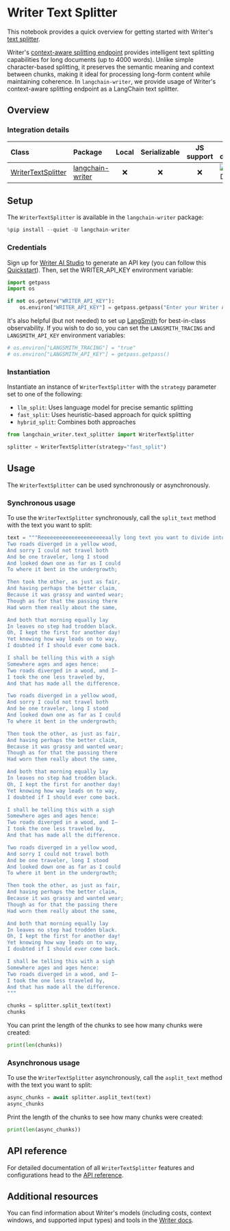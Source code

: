 # Writer Text Splitter

This notebook provides a quick overview for getting started with Writer's [text splitter](/oss/concepts/text_splitters/).

Writer's [context-aware splitting endpoint](https://dev.writer.com/api-guides/tools#context-aware-text-splitting) provides intelligent text splitting capabilities for long documents (up to 4000 words). Unlike simple character-based splitting, it preserves the semantic meaning and context between chunks, making it ideal for processing long-form content while maintaining coherence. In `langchain-writer`, we provide usage of Writer's context-aware splitting endpoint as a LangChain text splitter.

## Overview

### Integration details
| Class                                                                                                                                    | Package          | Local | Serializable | JS support |                                        Package downloads                                         |                                        Package latest                                         |
|:-----------------------------------------------------------------------------------------------------------------------------------------|:-----------------| :---: | :---: |:----------:|:------------------------------------------------------------------------------------------------:|:---------------------------------------------------------------------------------------------:|
| [WriterTextSplitter](https://github.com/writer/langchain-writer/blob/main/langchain_writer/text_splitter.py#L11) | [langchain-writer](https://pypi.org/project/langchain-writer/) |      ❌       |                                       ❌                                       | ❌ | ![PyPI - Downloads](https://img.shields.io/pypi/dm/langchain-writer?style=flat-square&label=%20) | ![PyPI - Version](https://img.shields.io/pypi/v/langchain-writer?style=flat-square&label=%20) |

## Setup

The `WriterTextSplitter` is available in the `langchain-writer` package:


```python
%pip install --quiet -U langchain-writer
```

### Credentials

Sign up for [Writer AI Studio](https://app.writer.com/aistudio/signup?utm_campaign=devrel) to generate an API key (you can follow this [Quickstart](https://dev.writer.com/api-guides/quickstart)). Then, set the WRITER_API_KEY environment variable:


```python
import getpass
import os

if not os.getenv("WRITER_API_KEY"):
    os.environ["WRITER_API_KEY"] = getpass.getpass("Enter your Writer API key: ")
```

It's also helpful (but not needed) to set up [LangSmith](https://smith.langchain.com/) for best-in-class observability. If you wish to do so, you can set the `LANGSMITH_TRACING` and `LANGSMITH_API_KEY` environment variables:


```python
# os.environ["LANGSMITH_TRACING"] = "true"
# os.environ["LANGSMITH_API_KEY"] = getpass.getpass()
```

### Instantiation

Instantiate an instance of `WriterTextSplitter` with the `strategy` parameter set to one of the following:

- `llm_split`: Uses language model for precise semantic splitting
- `fast_split`: Uses heuristic-based approach for quick splitting
- `hybrid_split`: Combines both approaches



```python
from langchain_writer.text_splitter import WriterTextSplitter

splitter = WriterTextSplitter(strategy="fast_split")
```

## Usage
The `WriterTextSplitter` can be used synchronously or asynchronously.

### Synchronous usage
To use the `WriterTextSplitter` synchronously, call the `split_text` method with the text you want to split:


```python
text = """Reeeeeeeeeeeeeeeeeeeeeaally long text you want to divide into smaller chunks. For example you can add a poem multiple times:
Two roads diverged in a yellow wood,
And sorry I could not travel both
And be one traveler, long I stood
And looked down one as far as I could
To where it bent in the undergrowth;

Then took the other, as just as fair,
And having perhaps the better claim,
Because it was grassy and wanted wear;
Though as for that the passing there
Had worn them really about the same,

And both that morning equally lay
In leaves no step had trodden black.
Oh, I kept the first for another day!
Yet knowing how way leads on to way,
I doubted if I should ever come back.

I shall be telling this with a sigh
Somewhere ages and ages hence:
Two roads diverged in a wood, and I—
I took the one less traveled by,
And that has made all the difference.

Two roads diverged in a yellow wood,
And sorry I could not travel both
And be one traveler, long I stood
And looked down one as far as I could
To where it bent in the undergrowth;

Then took the other, as just as fair,
And having perhaps the better claim,
Because it was grassy and wanted wear;
Though as for that the passing there
Had worn them really about the same,

And both that morning equally lay
In leaves no step had trodden black.
Oh, I kept the first for another day!
Yet knowing how way leads on to way,
I doubted if I should ever come back.

I shall be telling this with a sigh
Somewhere ages and ages hence:
Two roads diverged in a wood, and I—
I took the one less traveled by,
And that has made all the difference.

Two roads diverged in a yellow wood,
And sorry I could not travel both
And be one traveler, long I stood
And looked down one as far as I could
To where it bent in the undergrowth;

Then took the other, as just as fair,
And having perhaps the better claim,
Because it was grassy and wanted wear;
Though as for that the passing there
Had worn them really about the same,

And both that morning equally lay
In leaves no step had trodden black.
Oh, I kept the first for another day!
Yet knowing how way leads on to way,
I doubted if I should ever come back.

I shall be telling this with a sigh
Somewhere ages and ages hence:
Two roads diverged in a wood, and I—
I took the one less traveled by,
And that has made all the difference.
"""

chunks = splitter.split_text(text)
chunks
```

You can print the length of the chunks to see how many chunks were created:


```python
print(len(chunks))
```

### Asynchronous usage
To use the `WriterTextSplitter` asynchronously, call the `asplit_text` method with the text you want to split:


```python
async_chunks = await splitter.asplit_text(text)
async_chunks
```

Print the length of the chunks to see how many chunks were created:


```python
print(len(async_chunks))
```

## API reference
For detailed documentation of all `WriterTextSplitter` features and configurations head to the [API reference](https://python.langchain.com/api_reference/writer/text_splitter/langchain_writer.text_splitter.WriterTextSplitter.html#langchain_writer.text_splitter.WriterTextSplitter).

## Additional resources
You can find information about Writer's models (including costs, context windows, and supported input types) and tools in the [Writer docs](https://dev.writer.com/home).
